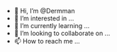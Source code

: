 - 👋 Hi, I’m @Dermman
- 👀 I’m interested in ...
- 🌱 I’m currently learning ...
- 💞️ I’m looking to collaborate on ...
- 📫 How to reach me ...

<!---
Dermman/Dermman is a ✨ special ✨ repository because its `README.md` (this file) appears on your GitHub profile.
You can click the Preview link to take a look at your changes.
--->

